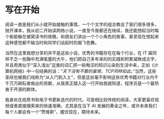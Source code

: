 # 写在开始
阅读一直是我们从小就开始接触的事情，一个个文字的组合教会了我们很多很多，抛开课本，我从初二开始读网络小说，一直至今我都还在继续，我还能想起当时每个偷偷躲在被窝读书的夜晚，和朋友们讲出一个个小角色的故事，甚至现在想起来这种感觉都不输当时和同学们谈起时的眉飞色舞。

当然在这里我想分享的并不是这些小说，优秀的书籍存在在每个行业，在 IT 届同样不乏一些胸中充满笔墨的大牛，他们把自己多年来的的实践和积累凝聚成文字，并且用类似于“深入浅出”这类的词汇把一些晦涩的知识沁染到生活中来，正如《计算机网络》中一句经典的话：“_天下没有不散的宴席，TCP同样如此。_”当然，这些圣经也被我们戏称为“从入门到入土”，但是这丝毫不影响这些优秀书籍对行业内千千万万耕耘者做出的贡献，从我真正踏入这一行开始我就知道，程序员是一个最热衷于开源的群体。

我身处在纸质书和电子书更新迭代的时代，可是相比较传统的阅读，大家更喜欢视频或者直接搜索来的快速准确，尤其是在当下 AI 发展的黄金之年，或许未来我们每个人都会有一个“贾维斯”，握住现在，期待未来。